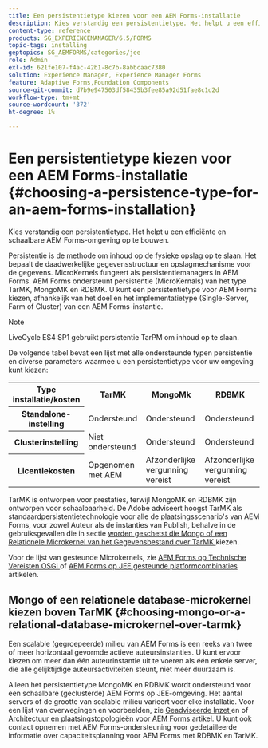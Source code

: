 ```yaml
---
title: Een persistentietype kiezen voor een AEM Forms-installatie
description: Kies verstandig een persistentietype. Het helpt u een efficiënte en schaalbare AEM Forms-omgeving op te bouwen.
content-type: reference
products: SG_EXPERIENCEMANAGER/6.5/FORMS
topic-tags: installing
geptopics: SG_AEMFORMS/categories/jee
role: Admin
exl-id: 621fe107-f4ac-42b1-8c7b-8abbcaac7380
solution: Experience Manager, Experience Manager Forms
feature: Adaptive Forms,Foundation Components
source-git-commit: d7b9e947503df58435b3fee85a92d51fae8c1d2d
workflow-type: tm+mt
source-wordcount: '372'
ht-degree: 1%

---
```


# Een persistentietype kiezen voor een AEM Forms-installatie {#choosing-a-persistence-type-for-an-aem-forms-installation}

Kies verstandig een persistentietype. Het helpt u een efficiënte en schaalbare AEM Forms-omgeving op te bouwen.

Persistentie is de methode om inhoud op de fysieke opslag op te slaan. Het bepaalt de daadwerkelijke gegevensstructuur en opslagmechanisme voor de gegevens. MicroKernels fungeert als persistentiemanagers in AEM Forms. AEM Forms ondersteunt persistentie (MicroKernals) van het type TarMK, MongoMK en RDBMK. U kunt een persistentietype voor AEM Forms kiezen, afhankelijk van het doel en het implementatietype (Single-Server, Farm of Cluster) van een AEM Forms-instantie.

>[!NOTE]
>
>LiveCycle ES4 SP1 gebruikt persistentie TarPM om inhoud op te slaan.

De volgende tabel bevat een lijst met alle ondersteunde typen persistentie en diverse parameters waarmee u een persistentietype voor uw omgeving kunt kiezen:

<table>
 <tbody>
  <tr>
   <th><strong>Type installatie/kosten</strong></th>
   <th><strong>TarMK</strong></th>
   <th><strong>MongoMk</strong></th>
   <th><strong>RDBMK</strong></th>
  </tr>
  <tr>
   <th><strong>Standalone-instelling</strong></th>
   <td>Ondersteund <br /> </td>
   <td>Ondersteund</td>
   <td>Ondersteund</td>
  </tr>
  <tr>
   <th><strong>Clusterinstelling</strong></th>
   <td>Niet ondersteund</td>
   <td>Ondersteund</td>
   <td>Ondersteund</td>
  </tr>
  <tr>
   <th><strong>Licentiekosten</strong></th>
   <td>Opgenomen met AEM </td>
   <td>Afzonderlijke vergunning vereist</td>
   <td>Afzonderlijke vergunning vereist</td>
  </tr>
 </tbody>
</table>

TarMK is ontworpen voor prestaties, terwijl MongoMK en RDBMK zijn ontworpen voor schaalbaarheid. De Adobe adviseert hoogst TarMK als standaardpersistentietechnologie voor alle de plaatsingsscenario&#39;s van AEM Forms, voor zowel Auteur als de instanties van Publish, behalve in de gebruiksgevallen die in sectie [ worden geschetst die Mongo of een Relationele Microkernel van het Gegevensbestand over TarMK ](#p-choosing-mongo-or-a-relational-database-microkernel-over-tarmk-p) kiezen.

Voor de lijst van gesteunde Microkernels, zie [ AEM Forms op Technische Vereisten OSGi ](/help/sites-deploying/technical-requirements.md) of [ AEM Forms op JEE gesteunde platformcombinaties ](/help/forms/using/aem-forms-jee-supported-platforms.md) artikelen.

## Mongo of een relationele database-microkernel kiezen boven TarMK {#choosing-mongo-or-a-relational-database-microkernel-over-tarmk}

Een scalable (gegroepeerde) milieu van AEM Forms is een reeks van twee of meer horizontaal gevormde actieve auteursinstanties. U kunt ervoor kiezen om meer dan één auteurinstantie uit te voeren als één enkele server, die alle gelijktijdige auteursactiviteiten steunt, niet meer duurzaam is.

Alleen het persistentietype MongoMK en RDBMK wordt ondersteund voor een schaalbare (geclusterde) AEM Forms op JEE-omgeving. Het aantal servers of de grootte van scalable milieu varieert voor elke installatie. Voor een lijst van overwegingen en voorbeelden, zie [ Geadviseerde Inzet ](/help/sites-deploying/recommended-deploys.md) en of [ Architectuur en plaatsingstopologieën voor AEM Forms ](/help/forms/using/aem-forms-architecture-deployment.md) artikel. U kunt ook contact opnemen met AEM Forms-ondersteuning voor gedetailleerde informatie over capaciteitsplanning voor AEM Forms met RDBMK en TarMK.
